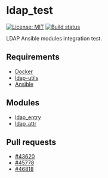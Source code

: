 # ldap_test

[![License: MIT](https://img.shields.io/badge/License-MIT-yellow.svg)](https://opensource.org/licenses/MIT) [![Build status](https://travis-ci.org/gustavomcarmo/ldap_test.svg?branch=master)](https://travis-ci.org/gustavomcarmo/ldap_test)

LDAP Ansible modules integration test.

## Requirements

- [Docker](https://www.docker.com)
- [ldap-utils](https://wiki.debian.org/LDAP/LDAPUtils)
- [Ansible](https://www.ansible.com)

## Modules

- [ldap_entry](https://docs.ansible.com/ansible/latest/modules/ldap_entry_module.html)
- [ldap_attr](https://docs.ansible.com/ansible/latest/modules/ldap_attr_module.html)

## Pull requests

- [#43620](https://github.com/ansible/ansible/pull/43620)
- [#45778](https://github.com/ansible/ansible/pull/45778)
- [#46818](https://github.com/ansible/ansible/pull/46818)
